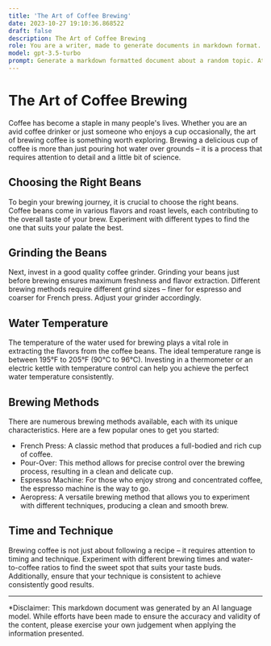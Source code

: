 ```yaml
---
title: 'The Art of Coffee Brewing'
date: 2023-10-27 19:10:36.868522
draft: false
description: The Art of Coffee Brewing
role: You are a writer, made to generate documents in markdown format. It is very important that all of the documents you generate are in valid markdown format.
model: gpt-3.5-turbo
prompt: Generate a markdown formatted document about a random topic. At the bottom, include a disclaimer explaining that the document was generated by you. The first line of the document should be the title. Make sure that the entire document is in proper markdown format, using a mix of various tags to make the document visually appealing.
---
```


# The Art of Coffee Brewing

Coffee has become a staple in many people's lives. Whether you are an avid coffee drinker or just someone who enjoys a cup occasionally, the art of brewing coffee is something worth exploring. Brewing a delicious cup of coffee is more than just pouring hot water over grounds – it is a process that requires attention to detail and a little bit of science.

## Choosing the Right Beans

To begin your brewing journey, it is crucial to choose the right beans. Coffee beans come in various flavors and roast levels, each contributing to the overall taste of your brew. Experiment with different types to find the one that suits your palate the best.

## Grinding the Beans

Next, invest in a good quality coffee grinder. Grinding your beans just before brewing ensures maximum freshness and flavor extraction. Different brewing methods require different grind sizes – finer for espresso and coarser for French press. Adjust your grinder accordingly.

## Water Temperature

The temperature of the water used for brewing plays a vital role in extracting the flavors from the coffee beans. The ideal temperature range is between 195°F to 205°F (90°C to 96°C). Investing in a thermometer or an electric kettle with temperature control can help you achieve the perfect water temperature consistently.

## Brewing Methods

There are numerous brewing methods available, each with its unique characteristics. Here are a few popular ones to get you started:

- French Press: A classic method that produces a full-bodied and rich cup of coffee.
- Pour-Over: This method allows for precise control over the brewing process, resulting in a clean and delicate cup.
- Espresso Machine: For those who enjoy strong and concentrated coffee, the espresso machine is the way to go.
- Aeropress: A versatile brewing method that allows you to experiment with different techniques, producing a clean and smooth brew.

## Time and Technique

Brewing coffee is not just about following a recipe – it requires attention to timing and technique. Experiment with different brewing times and water-to-coffee ratios to find the sweet spot that suits your taste buds. Additionally, ensure that your technique is consistent to achieve consistently good results.

---

*Disclaimer: This markdown document was generated by an AI language model. While efforts have been made to ensure the accuracy and validity of the content, please exercise your own judgement when applying the information presented.